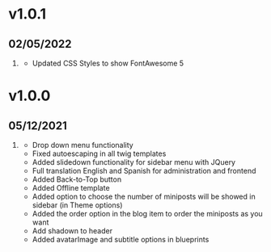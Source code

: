 # v1.0.1
## 02/05/2022

1. [](#bugfix)
    * Updated CSS Styles to show FontAwesome 5

# v1.0.0
## 05/12/2021

1. [](#new)
    * Drop down menu functionality
    * Fixed autoescaping in all twig templates
    * Added slidedown functionality for sidebar menu with JQuery
    * Full translation English and Spanish for administration and frontend
    * Added Back-to-Top button
    * Added Offline template
    * Added option to choose the number of miniposts will be showed in sidebar (in Theme options)
    * Added the order option in the blog item to order the miniposts as you want
    * Add shadown to header
    * Added avatarImage and subtitle options in blueprints
